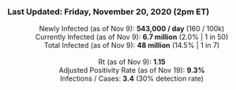 ### Last Updated: Friday, November 20, 2020 (2pm ET)
<p align="center">
Newly Infected (as of Nov 9): <b>543,000 / day</b> 
(160 / 100k)<br>
Currently Infected (as of Nov 9): <b>6.7 million</b> 
(2.0% | 1 in 50)<br>
Total Infected (as of Nov 9): <b>48 million</b> 
(14.5% | 1 in 7)<br>
<br>
Rt (as of Nov 9): <b>1.15</b><br>
Adjusted Positivity Rate (as of Nov 19): <b>9.3%</b><br>
Infections / Cases: <b>3.4</b> (30% detection rate)</p>